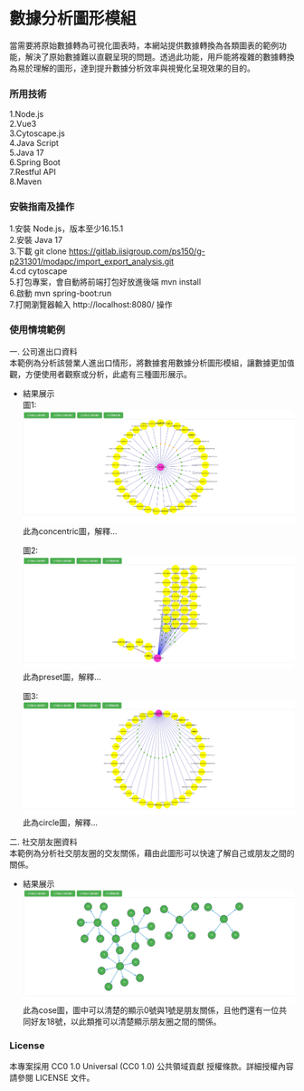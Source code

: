 # 數據分析圖形模組
當需要將原始數據轉為可視化圖表時，本網站提供數據轉換為各類圖表的範例功能，解決了原始數據難以直觀呈現的問題。透過此功能，用戶能將複雜的數據轉換為易於理解的圖形，達到提升數據分析效率與視覺化呈現效果的目的。

### 所用技術
1.Node.js  
2.Vue3  
3.Cytoscape.js  
4.Java Script  
5.Java 17  
6.Spring Boot  
7.Restful API  
8.Maven  

### 安裝指南及操作
1.安裝 Node.js，版本至少16.15.1  
2.安裝 Java 17  
3.下載 git clone https://gitlab.iisigroup.com/ps150/g-p231301/modapc/import_export_analysis.git  
4.cd cytoscape  
5.打包專案，會自動將前端打包好放進後端 mvn install  
6.啟動 mvn spring-boot:run  
7.打開瀏覽器輸入 http://localhost:8080/ 操作  

### 使用情境範例
一. 公司進出口資料  
本範例為分析該營業人進出口情形，將數據套用數據分析圖形模組，讓數據更加值觀，方便使用者觀察或分析，此處有三種圖形展示。

* 結果展示  
  圖1:  
  <img src="images/inout01.jpg" width="500" height="200"/>  
  此為concentric圖，解釋...  

  圖2:  
  <img src="images/inout02.jpg" width="500" height="200"/>  
  此為preset圖，解釋...  

  圖3:  
  <img src="images/inout03.jpg" width="500" height="200"/>  
  此為circle圖，解釋...  

二. 社交朋友圈資料  
本範例為分析社交朋友圈的交友關係，藉由此圖形可以快速了解自己或朋友之間的關係。

* 結果展示  
  <img src="images/social.jpg" width="500" height="200"/>  
此為cose圖，圖中可以清楚的顯示0號與1號是朋友關係，且他們還有一位共同好友18號，以此類推可以清楚顯示朋友圈之間的關係。  

### License
本專案採用 CC0 1.0 Universal (CC0 1.0) 公共領域貢獻 授權條款。詳細授權內容請參閱 LICENSE 文件。
